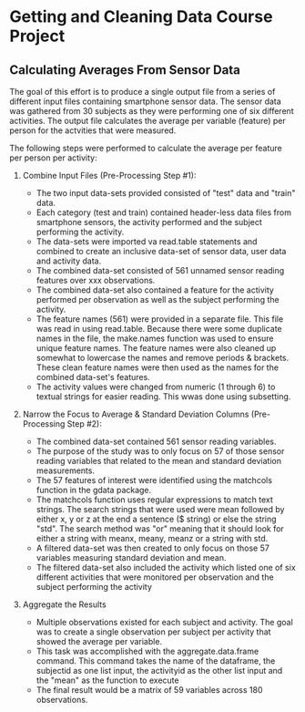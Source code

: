 Getting and Cleaning Data Course Project
========================================

Calculating Averages From Sensor Data
-------------------------------------

The goal of this effort is to produce a single output file from a series of different input files containing smartphone sensor data. The sensor data was gathered from 30 subjects as they were performing one of six different activities.  The output file calculates the average per variable (feature) per person for the actvities that were measured.

The following steps were performed to calculate the average per feature per person per activity:

1. Combine Input Files (Pre-Processing Step #1):

	* The two input data-sets provided consisted of "test" data and "train" data.  
	* Each category (test and train) contained header-less data files from smartphone sensors, the activity performed and the subject performing the activity.
	* The data-sets were imported va read.table statements and combined to create an inclusive data-set of sensor data, user data and activity data.
	* The combined data-set consisted of 561 unnamed sensor reading features over xxx observations.
	* The combined data-set also contained a feature for the activity performed per observation as well as the subject performing the activity.
	* The feature names (561) were provided in a separate file.  This file was read in using read.table.  Because there were some duplicate names in the file, the make.names function was used to ensure unique feature names. The feature names were also cleaned up somewhat to lowercase the names and remove periods & brackets.  These clean feature names were then used as the names for the combined data-set's features.
	* The activity values were changed from numeric (1 through 6) to textual strings for easier reading.  This wwas done using subsetting.

2. Narrow the Focus to Average & Standard Deviation Columns (Pre-Processing Step #2):

	* The combined data-set contained 561 sensor reading variables.
	* The purpose of the study was to only focus on 57 of those sensor reading variables that related to the mean and standard deviation measurements.
	* The 57 features of interest were identified using the matchcols function in the gdata package.  
	* The matchcols function uses regular expressions to match text strings.  The search strings that were used were mean followed by either x, y or z at the end a sentence ($ string) or else the string "std".  The search method was "or" meaning that it should look for either a string with meanx, meany, meanz or a string with std.
	* A filtered data-set was then created to only focus on those 57 variables measuring standard deviation and mean.
	* The filtered data-set also included the activity which listed one of six different activities that were monitored per observation and the subject performing the activity

3. Aggregate the Results 
 
	* Multiple observations existed for each subject and activity.  The goal was to create a single observation per subject per activity that showed the average per variable.
	* This task was accomplished with the aggregate.data.frame command.  This command takes the name of the dataframe, the subjectid as one list input, the activityid as the other list input and the "mean" as the function to execute
	* The final result would be a matrix of 59 variables across 180 observations.






